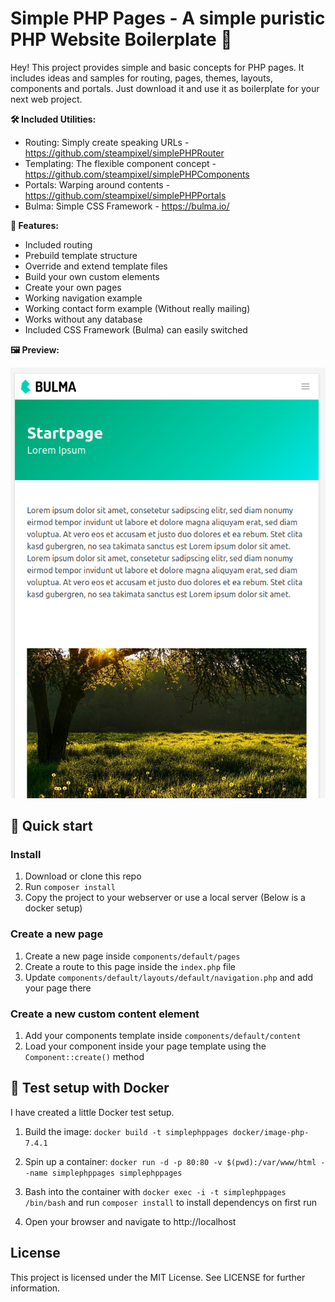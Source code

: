 # Simple PHP Pages - A simple puristic PHP Website Boilerplate 🚀
Hey! This project provides simple and basic concepts for PHP pages. It includes ideas and samples for routing, pages, themes, layouts, components and portals. Just download it and use it as boilerplate for your next web project.

__🛠 Included Utilities:__
* Routing: Simply create speaking URLs - https://github.com/steampixel/simplePHPRouter
* Templating: The flexible component concept - https://github.com/steampixel/simplePHPComponents
* Portals: Warping around contents - https://github.com/steampixel/simplePHPPortals
* Bulma: Simple CSS Framework - https://bulma.io/

__🧰 Features:__
* Included routing
* Prebuild template structure
* Override and extend template files
* Build your own custom elements
* Create your own pages
* Working navigation example
* Working contact form example (Without really mailing)
* Works without any database
* Included CSS Framework (Bulma) can easily switched

__🖼 Preview:__

![preview](https://raw.githubusercontent.com/steampixel/simplePHPPages/main/preview_mobile.png)

## 📕 Quick start

### Install
1. Download or clone this repo
2. Run `composer install`
3. Copy the project to your webserver or use a local server (Below is a docker setup)

### Create a new page
1. Create a new page inside `components/default/pages`
2. Create a route to this page inside the `index.php` file
3. Update `components/default/layouts/default/navigation.php` and add your page there

### Create a new custom content element
1. Add your components template inside `components/default/content`
2. Load your component inside your page template using the `Component::create()` method

## 🚢 Test setup with Docker
I have created a little Docker test setup.

1. Build the image: `docker build -t simplephppages docker/image-php-7.4.1`

2. Spin up a container: `docker run -d -p 80:80 -v $(pwd):/var/www/html --name simplephppages simplephppages`

3. Bash into the container with `docker exec -i -t simplephppages /bin/bash` and run `composer install` to install dependencys on first run

4. Open your browser and navigate to http://localhost

## License
This project is licensed under the MIT License. See LICENSE for further information.
